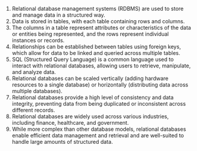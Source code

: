 1. Relational database management systems (RDBMS) are used to store and manage data in a structured way.
2. Data is stored in tables, with each table containing rows and columns.
3. The columns in a table represent attributes or characteristics of the data or entities being represented, and the rows represent individual instances or records.
4. Relationships can be established between tables using foreign keys, which allow for data to be linked and queried across multiple tables.
5. SQL (Structured Query Language) is a common language used to interact with relational databases, allowing users to retrieve, manipulate, and analyze data.
6. Relational databases can be scaled vertically (adding hardware resources to a single database) or horizontally (distributing data across multiple databases).
7. Relational databases provide a high level of consistency and data integrity, preventing data from being duplicated or inconsistent across different records.
8. Relational databases are widely used across various industries, including finance, healthcare, and government.
9. While more complex than other database models, relational databases enable efficient data management and retrieval and are well-suited to handle large amounts of structured data.